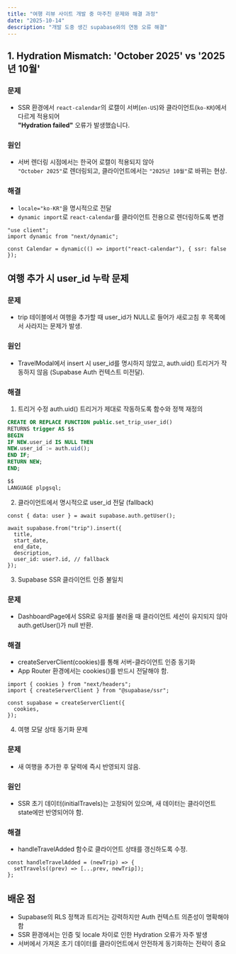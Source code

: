 ```yaml
---
title: "여행 리뷰 사이트 개발 중 마주친 문제와 해결 과정"
date: "2025-10-14"
description: "개발 도중 생긴 supabase와의 연동 오류 해결"
---
```


## 1. Hydration Mismatch: 'October 2025' vs '2025년 10월'

### 문제

- SSR 환경에서 `react-calendar`의 로캘이 서버(`en-US`)와 클라이언트(`ko-KR`)에서 다르게 적용되어  
  **"Hydration failed"** 오류가 발생했습니다.

### 원인

- 서버 렌더링 시점에서는 한국어 로캘이 적용되지 않아  
  `"October 2025"`로 렌더링되고, 클라이언트에서는 `"2025년 10월"`로 바뀌는 현상.

### 해결

- `locale="ko-KR"`을 명시적으로 전달
- `dynamic import`로 `react-calendar`를 클라이언트 전용으로 렌더링하도록 변경

```tsx
"use client";
import dynamic from "next/dynamic";

const Calendar = dynamic(() => import("react-calendar"), { ssr: false });
```

## 여행 추가 시 user_id 누락 문제

### 문제

- trip 테이블에서 여행을 추가할 때 user_id가 NULL로 들어가 새로고침 후 목록에서 사라지는 문제가 발생.

### 원인

- TravelModal에서 insert 시 user_id를 명시하지 않았고, auth.uid() 트리거가 작동하지 않음 (Supabase Auth 컨텍스트 미전달).

### 해결

1. 트리거 수정
   auth.uid() 트리거가 제대로 작동하도록 함수와 정책 재정의

```sql
CREATE OR REPLACE FUNCTION public.set_trip_user_id()
RETURNS trigger AS $$
BEGIN
IF NEW.user_id IS NULL THEN
NEW.user_id := auth.uid();
END IF;
RETURN NEW;
END;

$$
LANGUAGE plpgsql;
```

2. 클라이언트에서 명시적으로 user_id 전달 (fallback)

```tsx
const { data: user } = await supabase.auth.getUser();

await supabase.from("trip").insert({
  title,
  start_date,
  end_date,
  description,
  user_id: user?.id, // fallback
});
```

3. Supabase SSR 클라이언트 인증 불일치

### 문제

- DashboardPage에서 SSR로 유저를 불러올 때 클라이언트 세션이 유지되지 않아 auth.getUser()가 null 반환.

### 해결

- createServerClient(cookies)를 통해 서버-클라이언트 인증 동기화
- App Router 환경에서는 cookies()를 반드시 전달해야 함.

```tsx
import { cookies } from "next/headers";
import { createServerClient } from "@supabase/ssr";

const supabase = createServerClient({
  cookies,
});
```

4. 여행 모달 상태 동기화 문제

### 문제

- 새 여행을 추가한 후 달력에 즉시 반영되지 않음.

### 원인

- SSR 초기 데이터(initialTravels)는 고정되어 있으며, 새 데이터는 클라이언트 state에만 반영되어야 함.

### 해결

- handleTravelAdded 함수로 클라이언트 상태를 갱신하도록 수정.

```tsx
const handleTravelAdded = (newTrip) => {
  setTravels((prev) => [...prev, newTrip]);
};
```

## 배운 점

- Supabase의 RLS 정책과 트리거는 강력하지만 Auth 컨텍스트 의존성이 명확해야 함
- SSR 환경에서는 인증 및 locale 차이로 인한 Hydration 오류가 자주 발생
- 서버에서 가져온 초기 데이터를 클라이언트에서 안전하게 동기화하는 전략이 중요
